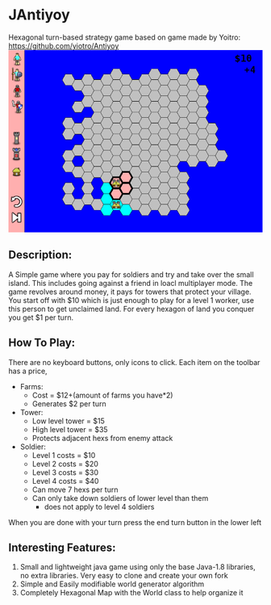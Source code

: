 # JAntiyoy
Hexagonal turn-based strategy game based on game made by Yoitro: https://github.com/yiotro/Antiyoy
![JAntiyoy screenshot](https://github.com/mgurga/JAntiyoy/blob/master/docs/screenshot1.png)

## Description:
A Simple game where you pay for soldiers and try and take over the small island. 
This includes going against a friend in loacl multiplayer mode.
The game revolves around money, it pays for towers that protect your village.
You start off with $10 which is just enough to play for a level 1 worker, use this person to get unclaimed land.
For every hexagon of land you conquer you get $1 per turn.

## How To Play:
There are no keyboard buttons, only icons to click. Each item on the toolbar has a price, 
- Farms: 
  - Cost = $12+(amount of farms you have*2)
  - Generates $2 per turn
- Tower: 
  - Low level tower = $15
  - High level tower = $35
  - Protects adjacent hexs from enemy attack
- Soldier:
  - Level 1 costs = $10
  - Level 2 costs = $20
  - Level 3 costs = $30
  - Level 4 costs = $40
  - Can move 7 hexs per turn
  - Can only take down soldiers of lower level than them
    - does not apply to level 4 soldiers

When you are done with your turn press the end turn button in the lower left

## Interesting Features:
1. Small and lightweight java game using only the base Java-1.8 libraries, no extra libraries. 
Very easy to clone and create your own fork
2. Simple and Easily modifiable world generator algorithm
3. Completely Hexagonal Map with the World class to help organize it
